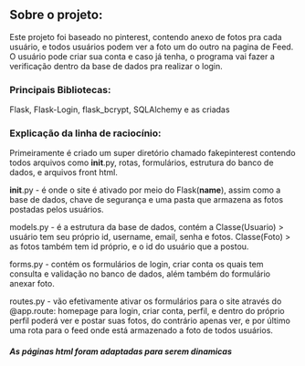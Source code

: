 ## Sobre o projeto:

Este projeto foi baseado no pinterest, contendo anexo de fotos pra cada usuário, e todos usuários podem ver a foto um do outro na pagina de Feed.
O usuário pode criar sua conta e caso já tenha, o programa vai fazer a verificação dentro da base de dados pra realizar o login. 



### Principais Bibliotecas:

Flask, Flask-Login, flask_bcrypt, SQLAlchemy e as criadas

### Explicação da linha de raciocínio:

Primeiramente é criado um super diretório chamado fakepinterest contendo todos arquivos como __init__.py, rotas, formulários, estrutura do banco de dados, e arquivos front html.

__init__.py - é onde o site é ativado por meio do Flask(__name__), assim como a base de dados, chave de segurança e uma pasta que armazena as fotos postadas pelos usuários.

models.py - é a estrutura da base de dados, contém a Classe(Usuario) > usuário tem seu próprio id, username, email, senha e fotos. Classe(Foto) > as fotos também tem id próprio, e o id do usuário que a postou.

forms.py - contém os formulários de login, criar conta os quais tem consulta e validação no banco de dados, além também do formulário anexar foto.

routes.py - vão efetivamente ativar os formulários para o site através do @app.route: homepage para login, criar conta, perfil, e dentro do próprio perfil poderá ver e postar suas fotos, do contrário apenas ver, e por último uma rota para o feed onde está armazenado a foto de todos usuários.

##### As páginas html foram adaptadas para serem dinamicas 






